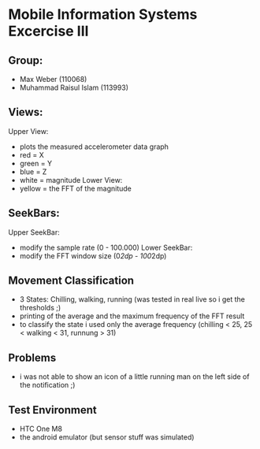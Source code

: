 # Mobile Information Systems Excercise III

## Group:
- Max Weber (110068)
- Muhammad Raisul Islam (113993)

## Views:
Upper View:
- plots the measured accelerometer data graph
- red = X
- green = Y
- blue = Z
- white = magnitude
Lower View:
- yellow = the FFT of the magnitude

## SeekBars:
Upper SeekBar:
- modify the sample rate (0 - 100.000)
Lower SeekBar:
- modify the FFT window size (0*2dp - 100*2dp)

## Movement Classification
- 3 States: Chilling, walking, running (was tested in real live so i get the thresholds ;) 
- printing of the average and the maximum frequency of the FFT result
- to classify the state i used only the average frequency (chilling < 25, 25 < walking < 31, runnung > 31)

## Problems
- i was not able to show an icon of a little running man on the left side of the notification ;)

## Test Environment
- HTC One M8
- the android emulator (but sensor stuff was simulated)
